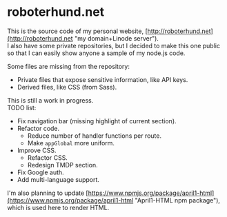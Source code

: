 roboterhund.net
===============

This is the source code of my personal website, [http://roboterhund.net](http://roboterhund.net "my domain+Linode server").  
I also have some private repositories, but I decided to make this one public so that I can easily show anyone a sample of my node.js code.  

Some files are missing from the repository:

- Private files that expose sensitive information, like API keys.
- Derived files, like CSS (from Sass).

This is still a work in progress.  
TODO list:

- Fix navigation bar (missing highlight of current section).
- Refactor code.
	- Reduce number of handler functions per route.
	- Make `appGlobal` more uniform.
- Improve CSS.
	- Refactor CSS.
	- Redesign TMDP section.
- Fix Google auth.
- Add multi-language support.

I'm also planning to update [https://www.npmjs.org/package/april1-html](https://www.npmjs.org/package/april1-html "April1-HTML npm package"), which is used here to render HTML.
